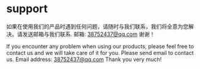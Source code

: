 # support

如果在使用我们的产品时遇到任何问题，请随时与我们联系，我们将全意为您解决。请发送邮箱与我们联系. 邮箱: 38752437@qq.com 谢谢！

If you encounter any problem when using our products, please feel free to contact us and we will take care of it for you. Please send email to contact us. Email address: 38752437@qq.com Thank you very much!
